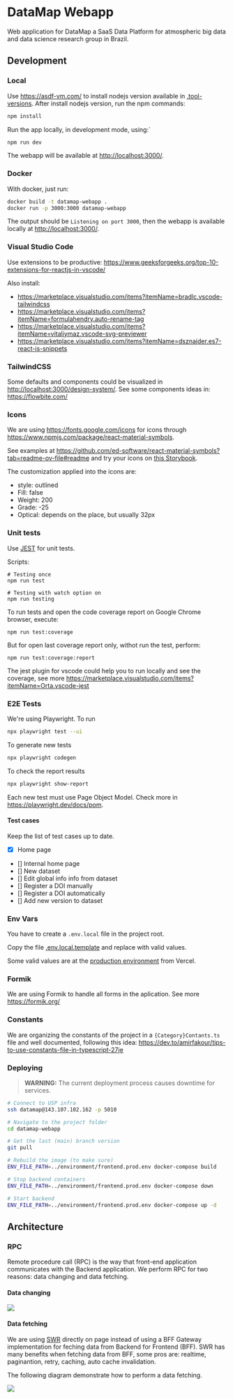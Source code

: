 # DataMap Webapp

Web application for DataMap a SaaS Data Platform for atmospheric big data and data science research group in Brazil.

## Development

### Local

Use <https://asdf-vm.com/> to install nodejs version available in [.tool-versions](.tool-versions).
After install nodejs version, run the npm commands:

```sh
npm install
```

Run the app locally, in development mode, using:`

```sh
npm run dev
```

The webapp will be available at <http://localhost:3000/>.

### Docker

With docker, just run:

```sh
docker build -t datamap-webapp .
docker run -p 3000:3000 datamap-webapp
```

The output should be `Listening on port 3000`, then the webapp is available locally at <http://localhost:3000/>.

### Visual Studio Code

Use extensions to be productive: https://www.geeksforgeeks.org/top-10-extensions-for-reactjs-in-vscode/

Also install: 

- https://marketplace.visualstudio.com/items?itemName=bradlc.vscode-tailwindcss
- https://marketplace.visualstudio.com/items?itemName=formulahendry.auto-rename-tag
- https://marketplace.visualstudio.com/items?itemName=vitaliymaz.vscode-svg-previewer
- https://marketplace.visualstudio.com/items?itemName=dsznajder.es7-react-js-snippets

### TailwindCSS

Some defaults and components could be visualized in <http://localhost:3000/design-system/>.
See some components ideas in: <https://flowbite.com/>

### Icons

We are using https://fonts.google.com/icons for icons through https://www.npmjs.com/package/react-material-symbols.

See examples at https://github.com/ed-software/react-material-symbols?tab=readme-ov-file#readme and try your icons on [this Storybook](https://react-material-symbols.vercel.app/?path=/docs/outlined--docs).

The customization applied into the icons are:

* style: outlined
* Fill: false
* Weight: 200
* Grade: -25
* Optical: depends on the place, but usually 32px

### Unit tests

Use [JEST](https://jestjs.io) for unit tests.

Scripts:

```
# Testing once
npm run test

# Testing with watch option on
npm run testing
``` 

To run tests and open the code coverage report on Google Chrome browser, execute:

```
npm run test:coverage
```

But for open last coverage report only, withot run the test, perform:
```
npm run test:coverage:report
```

The jest plugin for vscode could help you to run locally and see the coverage, see more https://marketplace.visualstudio.com/items?itemName=Orta.vscode-jest

### E2E Tests

We're using Playwright.
To run
```sh
npx playwright test --ui
```

To generate new tests
```sh
npx playwright codegen
```

To check the report results
```sh
npx playwright show-report
```

Each new test must use Page Object Model. Check more in https://playwright.dev/docs/pom.

#### Test cases

Keep the list of test cases up to date.

- [x] Home page
- [] Internal home page
- [] New dataset 
- [] Edit global info info from dataset
- [] Register a DOI manually
- [] Register a DOI automatically
- [] Add new version to dataset


### Env Vars

You have to create a `.env.local` file in the project root.

Copy the file [.env.local.template](./.env.local.template) and replace with valid values. 

Some valid values are at the [production environment](https://vercel.com/ardc-brazil/datamap-webapp/settings/environment-variables) from Vercel.

### Formik

We are using Formik to handle all forms in the aplication.
See more <https://formik.org/>

### Constants

We are organizing the constants of the project in a `{Category}Contants.ts` file and well documented, following this idea:
https://dev.to/amirfakour/tips-to-use-constants-file-in-typescript-27je

### Deploying

> **WARNING:** The current deployment process causes downtime for services.

```sh
# Connect to USP infra
ssh datamap@143.107.102.162 -p 5010

# Navigate to the project folder
cd datamap-webapp

# Get the last (main) branch version
git pull

# Rebuild the image (to make sure)
ENV_FILE_PATH=../environment/frontend.prod.env docker-compose build

# Stop backend containers
ENV_FILE_PATH=../environment/frontend.prod.env docker-compose down

# Start backend
ENV_FILE_PATH=../environment/frontend.prod.env docker-compose up -d
```

## Architecture

### RPC

Remote procedure call (RPC) is the way that front-end application communicates with the Backend application.
We perform RPC for two reasons: data changing and data fetching.

#### Data changing

![](./docs/frontnend-rpc/frontendRPC.png)

#### Data fetching
We are using [SWR](https://swr.vercel.app/) directly on page instead of using a BFF Gateway implementation for feching data from Backend for Frontend (BFF). SWR has many benefits when fetching data from BFF, some pros are: realtime, paginantion, retry, caching, auto cache invalidation.

The following diagram demonstrate how to perform a data fetching.

![](./docs/frontnend-rpc-datafetch/frontendRPC-DataFetching.png)

